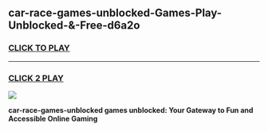 
## car-race-games-unblocked-Games-Play-Unblocked-&-Free-d6a2o
<h3>
<a href="https://premium76.site?title=car-race-games-unblocked&ref=24A">CLICK TO PLAY</a></h3>
<hr>

<h3>
<a href="https://premium76.site?title=car-race-games-unblocked&ref=24A">CLICK 2 PLAY</a>
  
</h3>

<a href="https://premium76.site?title=car-race-games-unblocked&ref=24A"><img src="https://clearcache.store/games.png"></a>


**car-race-games-unblocked games unblocked: Your Gateway to Fun and Accessible Online Gaming**
